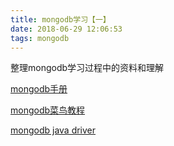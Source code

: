 ```yaml
---
title: mongodb学习【一】
date: 2018-06-29 12:06:53
tags: mongodb
---
```


整理mongodb学习过程中的资料和理解


[mongodb手册](https://mongodb-documentation.readthedocs.io/en/latest/)



[mongodb菜鸟教程](http://www.runoob.com/mongodb/mongodb-tutorial.html)



[mongodb java driver](https://mongodb.github.io/mongo-java-driver/)
